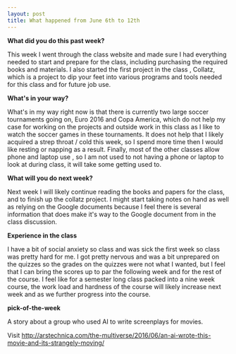 ```yaml
---
layout: post
title: What happened from June 6th to 12th
---
```


**What did you do this past week?**

  This week I went through the class website and made sure I had everything needed to start and prepare for the class, including purchasing the required books and materials. I also started the first project in the class , Collatz, which is a project to dip your feet into various programs and tools needed for this class and for future job use.
  
 **What's in your way?**

  What's in my way right now is that there is currently two large soccer tournaments going on, Euro 2016 and Copa America, which do not help my case for working on the projects and outside work in this class as I like to watch the soccer games in these tournaments. It does not help that I likely acquired a strep throat / cold this week, so I spend more time then I would like resting or napping as a result. Finally, most of the other classes allow phone and laptop use , so I am not used to not having a phone or laptop to look at during class, it will take some getting used to.

**What will you do next week?**

  Next week I will likely continue reading the books and papers for the class, and to finish up the collatz project. I might start taking notes on hand as well as relying on the Google documents because I feel there is several information that does make it's way to the Google document from in the class discussion.
  
 **Experience in the class**

  I have a bit of social anxiety so class and was sick the first week so class was pretty hard for me. I got pretty nervous and was a bit unprepared on the quizzes so the grades on the quizzes were not what I wanted, but I feel that I can bring the scores up to par the following week and for the rest of the course. I feel like for a semester long class packed into a nine week course, the work load and hardness of the course will likely increase next week and as we further progress into the course.
  
**pick-of-the-week**
 
A story about a group who used AI to write screenplays for movies.

Visit http://arstechnica.com/the-multiverse/2016/06/an-ai-wrote-this-movie-and-its-strangely-moving/
 
